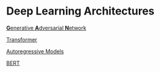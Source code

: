 # Deep Learning Architectures

[**G**enerative **A**dversarial **N**etwork](https://github.com/MohsenEbrahimi86/ml-notes/blob/main/concepts/architectures/GAN.md)

[Transformer](https://github.com/MohsenEbrahimi86/ml-notes/blob/main/concepts/architectures/transformer.md)

[Autoregressive Models](https://github.com/MohsenEbrahimi86/ml-notes/blob/main/concepts/architectures/autoregressive.md)

[BERT](https://github.com/MohsenEbrahimi86/ml-notes/blob/main/concepts/architectures/bert.md)
